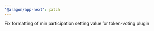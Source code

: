 ```yaml
---
'@aragon/app-next': patch
---
```


Fix formatting of min participation setting value for token-voting plugin
